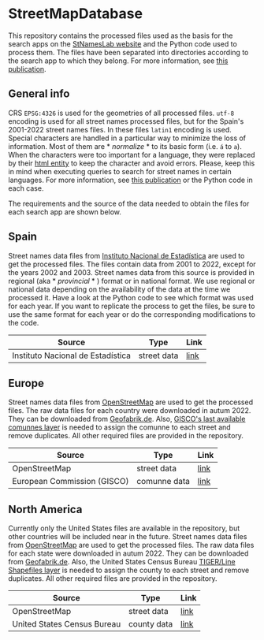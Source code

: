 # StreetMapDatabase

This repository contains the processed files used as the basis for the search apps on the [StNamesLab website](https://en.stnameslab.com/) and the Python code used to process them. The files have been separated into directories according to the search app to which they belong. For more information, see [this publication](https://osf.io/4v2bx/).

## General info

CRS `EPSG:4326` is used for the geometries of all processed files. `utf-8` encoding is used for all street names processed files, but for the Spain's 2001-2022 street names
files. In these files `latin1` encoding is used. Special characters are handled in a particular way to minimize the loss of information. Most of them are * *normalize* * to its basic form (i.e. `á` to `a`). When the characters were too important for a language, they were replaced by their [html entity](https://oinam.github.io/entities/) to keep the character and avoid errors. Please, keep this in mind when executing queries to search for street names in certain languages. For more information, see [this publication](https://osf.io/4v2bx/) or the Python code in each case.

The requirements and the source of the data needed to obtain the files for each search app are shown below.

## Spain

Street names data files from [Instituto Nacional de Estadística](https://www.ine.es/ss/Satellite?L=es_ES&c=Page&cid=1259952026632&p=1259952026632&pagename=ProductosYServicios%2FPYSLayout) are used to get the processed files. The files contain data from 2001 to 2022, except for the years 2002 and 2003. Street names data from this source is provided in regional (aka * *provincial* * ) format or in national format. We use regional or national data depending on the availability of the data at the time we processed it. Have a look at the Python code to see which format was used for each year. If you want to replicate the process to get the files, be sure to use the same format for each year or do the corresponding modifications to the code.

| Source                            | Type        | Link |
|-----------------------------------|-------------|------|
| Instituto Nacional de Estadística | street data | [link](https://www.ine.es/ss/Satellite?L=es_ES&c=Page&cid=1259952026632&p=1259952026632&pagename=ProductosYServicios%2FPYSLayout) |


## Europe

Street names data files from [OpenStreetMap](https://www.openstreetmap.org) are used to get the processed files. The raw data files for each country were downloaded in autum 2022. They can be downloaded from [Geofabrik.de](https://download.geofabrik.de/europe.html). Also, [GISCO's last available comunnes layer](https://ec.europa.eu/eurostat/web/gisco/geodata/reference-data/administrative-units-statistical-units/communes#communes16) is needed to assign the comunne to each street and remove duplicates. All other required files are provided in the repository.

| Source                       | Type        | Link |
|------------------------------|-------------|------|
| OpenStreetMap                | street data | [link](https://download.geofabrik.de/europe.html) |
| European Commission (GISCO)  | comunne data| [link](https://ec.europa.eu/eurostat/web/gisco/geodata/reference-data/administrative-units-statistical-units/communes#communes16) |

## North America

Currently only the United States files are available in the repository, but other countries will be included near in the future. Street names data files from [OpenStreetMap](https://www.openstreetmap.org) are used to get the processed files. The raw data files for each state were downloaded in autum 2022. They can be downloaded from [Geofabrik.de](https://download.geofabrik.de/north-america/us.html). Also, the United States Census Bureau [TIGER/Line Shapefiles layer](https://www.census.gov/geographies/mapping-files/time-series/geo/tiger-line-file.2022.html#list-tab-BTALRXTZNDNCPWZV4F) is needed to assign the county to each street and remove duplicates. All other required files are provided in the repository.

| Source                        | Type        | Link |
|-------------------------------|-------------|------|
| OpenStreetMap                 | street data | [link](https://download.geofabrik.de/north-america/us.html) |
| United States Census Bureau   | county data| [link](https://www.census.gov/geographies/mapping-files/time-series/geo/tiger-line-file.2022.html#list-tab-BTALRXTZNDNCPWZV4F) |
